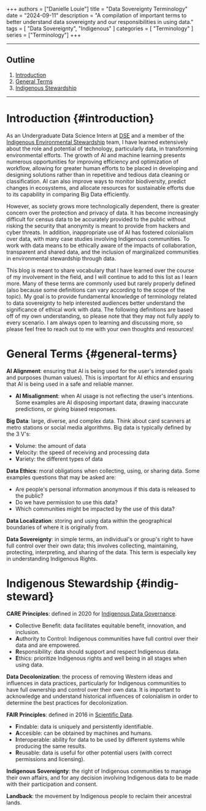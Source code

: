 +++
authors = ["Danielle Louie"]
title = "Data Sovereignty Terminology"
date = "2024-09-11"
description = "A compilation of important terms to better understand data sovereignty and our responsibilities in using data."
tags = [
    "Data Sovereignty", "Indigenous"
]
categories = [
    "Terminology"
]
series = ["Terminology"]
+++

---

## Outline
1. [Introduction](#introduction)
2. [General Terms](#general-terms)
3. [Indigenous Stewardship](#indig-steward)

---

# Introduction {#introduction}
As an Undergraduate Data Science Intern at <a href="https://dse.berkeley.edu/" target="_blank" rel="noopener noreferrer">DSE</a> and a member of the <a href="https://dse.berkeley.edu/programs/co-design-technology-tribal-environmental-stewardship" target="_blank" rel="noopener noreferrer">Indigenous Environmental Stewardship</a> team, I have learned extensively about the role and potential of technology, particularly data, in transforming environmental efforts. The growth of AI and machine learning presents numerous opportunities for improving efficiency and optimization of workflow, allowing for greater human efforts to be placed in developing and designing solutions rather than in repetitive and tedious data cleaning or classification. AI can also improve ways to monitor biodiversity, predict changes in ecosystems, and allocate resources for sustainable efforts due to its capability in comparing Big Data efficiently.

However, as society grows more technologically dependent, there is greater concern over the protection and privacy of data. It has become increasingly difficult for census data to be accurately provided to the public without risking the security that anonymity is meant to provide from hackers and cyber threats. In addition, inappropriate use of AI has fostered colonialism over data, with many case studies involving Indigenous communities. To work with data means to be ethically aware of the impacts of collaboration, transparent and shared data, and the inclusion of marginalized communities in environmental stewardship through data.

This blog is meant to share vocabulary that I have learned over the course of my involvement in the field, and I will continue to add to this list as I learn more. Many of these terms are commonly used but rarely properly defined (also because some definitions can vary according to the scope of the topic). My goal is to provide fundamental knowledge of terminology related to data sovereignty to help interested audiences better understand the significance of ethical work with data. The following definitions are based off of my own understanding, so please note that they may not fully apply to every scenario. I am always open to learning and discussing more, so please feel free to reach out to me with your own thoughts and resources!

# General Terms {#general-terms}

**AI Alignment**: ensuring that AI is being used for the user's intended goals and purposes (human values). This is important for AI ethics and ensuring that AI is being used in a safe and reliable manner.
- **AI Misalignment**: when AI usage is not reflecting the user's intentions. Some examples are AI disposing important data, drawing inaccurate predictions, or giving biased responses.

**Big Data**: large, diverse, and complex data. Think about card scanners at metro stations or social media algorithms. Big data is typically defined by the 3 V's:
- **V**olume: the amount of data
- **V**elocity: the speed of receiving and processing data 
- **V**ariety: the different types of data

**Data Ethics**: moral obligations when collecting, using, or sharing data. Some examples questions that may be asked are:
- Are people's personal information anonymous if this data is released to the public?
- Do we have permission to use this data?
- Which communities might be impacted by the use of this data?

**Data Localization**: storing and using data within the geographical boundaries of where it is originally from.

**Data Sovereignty**: in simple terms, an individual's or group's right to have full control over their own data; this involves collecting, maintaining, protecting, interpreting, and sharing of the data. This term is especially key in understanding Indigenous Rights. 

# Indigenous Stewardship {#indig-steward}

**CARE Principles**: defined in 2020 for <a href="https://www.gida-global.org/s/dsj-1158_carroll.pdf" target="_blank" rel="noopener noreferrer">Indigenous Data Governance</a>.

- **C**ollective Benefit: data facilitates equitable benefit, innovation, and inclusion. 
- **A**uthority to Control: Indigenous communities have full control over their data and are empowered.
- **R**esponsibility: data should support and respect Indigenous data.
- **E**thics: prioritize Indigenous rights and well being in all stages when using data.

**Data Decolonization**: the process of removing Western ideas and influences in data practices, particularly for Indigenous communities to have full ownership and control over their own data. It is important to acknowledge and understand historical influences of colonialism in order to determine the best practices for decolonization.

**FAIR Principles**: defined in 2016 in <a href="https://www.nature.com/articles/sdata201618" target="_blank" rel="noopener noreferrer">Scientific Data</a>.
- **F**indable: data is uniquely and persistently identifiable.
- **A**ccesible: can be obtained by machines and humans.
- **I**nteroperable: ability for data to be used by different systems while producing the same results.
- **R**eusable: data is useful for other potential users (with correct permissions and licensing).

**Indigenous Sovereignty**: the right of Indigenous communities to manage their own affairs, and for any decision involving Indigenous data to be made with their participation and consent.

**Landback**: the movement by Indigenous people to reclaim their ancestral lands.




